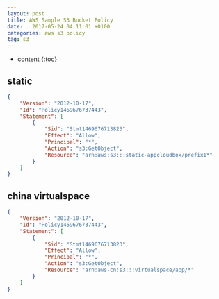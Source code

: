 ```yaml
---
layout: post
title: AWS Sample S3 Bucket Policy
date:   2017-05-24 04:11:01 +0100
categories: aws s3 policy
tag: s3
---
```


* content
{:toc}


## static

```json
{
    "Version": "2012-10-17",
    "Id": "Policy1469676737443",
    "Statement": [
        {
            "Sid": "Stmt1469676713823",
            "Effect": "Allow",
            "Principal": "*",
            "Action": "s3:GetObject",
            "Resource": "arn:aws:s3:::static-appcloudbox/prefix1*"
        }
    ]
}

```

## china virtualspace

```json
{
    "Version": "2012-10-17",
    "Id": "Policy1469676737443",
    "Statement": [
        {
            "Sid": "Stmt1469676713823",
            "Effect": "Allow",
            "Principal": "*",
            "Action": "s3:GetObject",
            "Resource": "arn:aws-cn:s3:::virtualspace/app/*"
        }
    ]
}

```

[jekyll]:      http://jekyllrb.com
[jekyll-gh]:   https://github.com/jekyll/jekyll
[jekyll-help]: https://github.com/jekyll/jekyll-help
